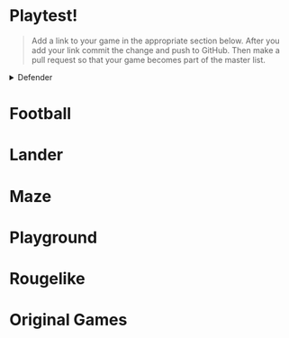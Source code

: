 # Playtest!

>Add a link to your game in the appropriate section below. After you add your link commit the change and push to GitHub. Then make a pull request so that your game becomes part of the master list.

<details>
  <summary>
    Defender
  </summary>
</details>

# Football

# Lander

# Maze

# Playground

# Rougelike

# Original Games
